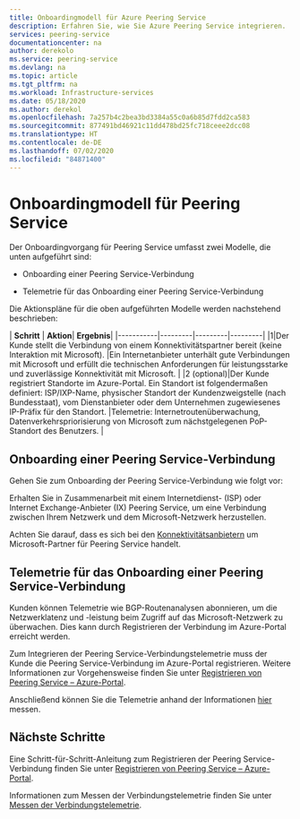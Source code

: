 ```yaml
---
title: Onboardingmodell für Azure Peering Service
description: Erfahren Sie, wie Sie Azure Peering Service integrieren.
services: peering-service
documentationcenter: na
author: derekolo
ms.service: peering-service
ms.devlang: na
ms.topic: article
ms.tgt_pltfrm: na
ms.workload: Infrastructure-services
ms.date: 05/18/2020
ms.author: derekol
ms.openlocfilehash: 7a257b4c2bea3bd3384a55c0a6b85d7fdd2ca583
ms.sourcegitcommit: 877491bd46921c11dd478bd25fc718ceee2dcc08
ms.translationtype: HT
ms.contentlocale: de-DE
ms.lasthandoff: 07/02/2020
ms.locfileid: "84871400"
---
```

# <a name="onboarding-peering-service-model"></a>Onboardingmodell für Peering Service

Der Onboardingvorgang für Peering Service umfasst zwei Modelle, die unten aufgeführt sind:

 - Onboarding einer Peering Service-Verbindung

 - Telemetrie für das Onboarding einer Peering Service-Verbindung

Die Aktionspläne für die oben aufgeführten Modelle werden nachstehend beschrieben:

| **Schritt** | **Aktion**| **Ergebnis**|
|-----------|---------|---------|---------|
|1|Der Kunde stellt die Verbindung von einem Konnektivitätspartner bereit (keine Interaktion mit Microsoft). |Ein Internetanbieter unterhält gute Verbindungen mit Microsoft und erfüllt die technischen Anforderungen für leistungsstarke und zuverlässige Konnektivität mit Microsoft.  |
|2 (optional)|Der Kunde registriert Standorte im Azure-Portal. Ein Standort ist folgendermaßen definiert: ISP/IXP-Name, physischer Standort der Kundenzweigstelle (nach Bundesstaat), vom Dienstanbieter oder dem Unternehmen zugewiesenes IP-Präfix für den Standort.  |Telemetrie: Internetroutenüberwachung, Datenverkehrspriorisierung von Microsoft zum nächstgelegenen PoP-Standort des Benutzers. |



## <a name="onboarding-peering-service-connection"></a>Onboarding einer Peering Service-Verbindung

Gehen Sie zum Onboarding der Peering Service-Verbindung wie folgt vor:

Erhalten Sie in Zusammenarbeit mit einem Internetdienst- (ISP) oder Internet Exchange-Anbieter (IX) Peering Service, um eine Verbindung zwischen Ihrem Netzwerk und dem Microsoft-Netzwerk herzustellen.

Achten Sie darauf, dass es sich bei den [Konnektivitätsanbietern](location-partners.md) um Microsoft-Partner für Peering Service handelt. 

## <a name="onboarding-peering-service-connection-telemetry"></a>Telemetrie für das Onboarding einer Peering Service-Verbindung

Kunden können Telemetrie wie BGP-Routenanalysen abonnieren, um die Netzwerklatenz und -leistung beim Zugriff auf das Microsoft-Netzwerk zu überwachen. Dies kann durch Registrieren der Verbindung im Azure-Portal erreicht werden.

Zum Integrieren der Peering Service-Verbindungstelemetrie muss der Kunde die Peering Service-Verbindung im Azure-Portal registrieren. Weitere Informationen zur Vorgehensweise finden Sie unter [Registrieren von Peering Service – Azure-Portal](azure-portal.md).

Anschließend können Sie die Telemetrie anhand der Informationen [hier](measure-connection-telemetry.md) messen.

## <a name="next-steps"></a>Nächste Schritte

Eine Schritt-für-Schritt-Anleitung zum Registrieren der Peering Service-Verbindung finden Sie unter [Registrieren von Peering Service – Azure-Portal](azure-portal.md).

Informationen zum Messen der Verbindungstelemetrie finden Sie unter [Messen der Verbindungstelemetrie](measure-connection-telemetry.md).
